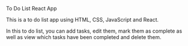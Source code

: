 To Do List React App

This is a to do list app using HTML, CSS, JavaScript and React.

In this to do list, you can add tasks, edit them, mark them as complete as well as view
which tasks have been completed and delete them.
